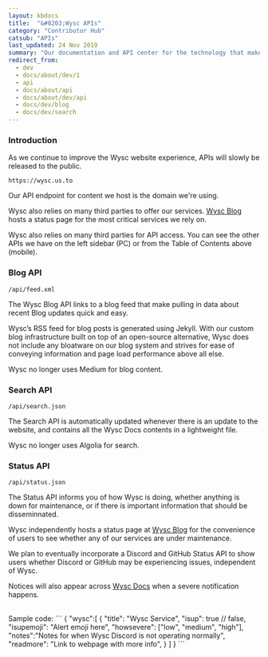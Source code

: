 ```yaml
---
layout: kbdocs
title:  "&#8203;Wysc APIs"
category: "Contributor Hub"
catsub: "APIs"
last_updated: 24 Nov 2019
summary: "Our documentation and API center for the technology that makes Wysc possible. Integrate Wysc into your product!"
redirect_from:
  - dev
  - docs/about/dev/1
  - api
  - docs/about/api
  - docs/about/dev/api
  - docs/dev/blog
  - docs/dev/search
---
```


### Introduction

As we continue to improve the Wysc website experience, APIs will slowly be released to the public.

```
https://wysc.us.to
```

Our API endpoint for content we host is the domain we're using.

Wysc also relies on many third parties to offer our services. [Wysc Blog](/blog) hosts a status page for the most critical services we rely on.

Wysc also relies on many third parties for API access. You can see the other APIs we have on the left sidebar (PC) or from the Table of Contents above (mobile).


### Blog API

```
/api/feed.xml
```

The Wysc Blog API links to a blog feed that make pulling in data about recent Blog updates quick and easy.

Wysc’s RSS feed for blog posts is generated using Jekyll. With our custom blog infrastructure built on top of an open-source alternative, Wysc does not include any bloatware on our blog system and strives for ease of conveying information and page load performance above all else.

Wysc no longer uses Medium for blog content.


### Search API

```
/api/search.json
```

The Search API is automatically updated whenever there is an update to the website, and contains all the Wysc Docs contents in a lightweight file.

Wysc no longer uses Algolia for search.


### Status API

```
/api/status.json
```

The Status API informs you of how Wysc is doing, whether anything is down for maintenance, or if there is important information that should be disseminnated.

Wysc independently hosts a status page at [Wysc Blog](/blog) for the convenience of users to see whether any of our services are under maintenance.

We plan to eventually incorporate a Discord and GitHub Status API to show users whether Discord or GitHub may be experiencing issues, independent of Wysc.

Notices will also appear across [Wysc Docs](/docs) when a severe notification happens.

<br>
Sample code:
```
{
  "wysc":[
    {
      "title": "Wysc Service",
      "isup": true // false,
      "isupemoji": "Alert emoji here",
      "howsevere": ["low", "medium", "high"],
      "notes":"Notes for when Wysc Discord is not operating normally",
      "readmore": "Link to webpage with more info",
    }
  ]
}
```
